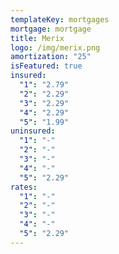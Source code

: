 ```yaml
---
templateKey: mortgages
mortgage: mortgage
title: Merix
logo: /img/merix.png
amortization: "25"
isFeatured: true
insured:
  "1": "2.79"
  "2": "2.29"
  "3": "2.29"
  "4": "2.29"
  "5": "1.99"
uninsured:
  "1": "-"
  "2": "-"
  "3": "-"
  "4": "-"
  "5": "2.29"
rates:
  "1": "-"
  "2": "-"
  "3": "-"
  "4": "-"
  "5": "2.29"
---
```

